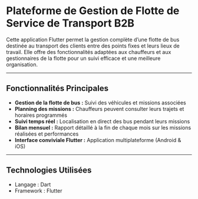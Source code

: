 # Plateforme de Gestion de Flotte de Service de Transport B2B

Cette application Flutter permet la gestion complète d’une flotte de bus destinée au transport des clients entre des points fixes et leurs lieux de travail. Elle offre des fonctionnalités adaptées aux chauffeurs et aux gestionnaires de la flotte pour un suivi efficace et une meilleure organisation.

---

## Fonctionnalités Principales

- **Gestion de la flotte de bus :** Suivi des véhicules et missions associées  
- **Planning des missions :** Chauffeurs peuvent consulter leurs trajets et horaires programmés  
- **Suivi temps réel :** Localisation en direct des bus pendant leurs missions  
- **Bilan mensuel :** Rapport détaillé à la fin de chaque mois sur les missions réalisées et performances  
- **Interface conviviale Flutter :** Application multiplateforme (Android & iOS)

---

## Technologies Utilisées

- Langage : Dart  
- Framework : Flutter  
